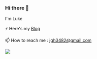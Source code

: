 

<!--
**luke-jeong/luke-jeong** is a ✨ _special_ ✨ repository because its `README.md` (this file) appears on your GitHub profile.

Here are some ideas to get you started:

- 🔭 I’m currently working on ...
- 🌱 I’m currently learning ...
- 👯 I’m looking to collaborate on ...
- 🤔 I’m looking for help with ...
- 💬 Ask me about ...
- 📫 How to reach me: ...
- 😄 Pronouns: ...
- ⚡ Fun fact: ...
-->
### Hi there 👋

I'm Luke

⚡ Here's my [Blog](https://velog.io/@ghjeong)  

📫 How to reach me : jgh3482@gmail.com

<img src="https://img.shields.io/badge/JAVA-007396?style=flat-square&logo=Java&logoColor=white"/>
